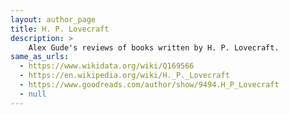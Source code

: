 ```yaml
---
layout: author_page
title: H. P. Lovecraft
description: >
    Alex Gude's reviews of books written by H. P. Lovecraft.
same_as_urls:
  - https://www.wikidata.org/wiki/Q169566
  - https://en.wikipedia.org/wiki/H._P._Lovecraft
  - https://www.goodreads.com/author/show/9494.H_P_Lovecraft
  - null
---
```

